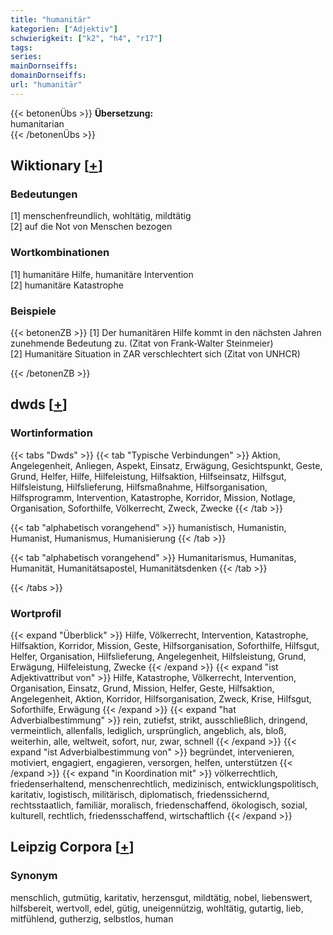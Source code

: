 ```yaml
---
title: "humanitär"
kategorien: ["Adjektiv"]
schwierigkeit: ["k2", "h4", "r17"]
tags:
series:
mainDornseiffs:
domainDornseiffs:
url: "humanitär"
---
```


{{< betonenÜbs >}}
**Übersetzung:**  
humanitarian  
{{< /betonenÜbs >}}

## Wiktionary [[+](https://de.wiktionary.org/wiki/humanitär)]

### Bedeutungen
[1] menschenfreundlich, wohltätig, mildtätig  
[2] auf die Not von Menschen bezogen  

### Wortkombinationen
[1] humanitäre Hilfe, humanitäre Intervention  
[2] humanitäre Katastrophe  

### Beispiele
{{< betonenZB >}}
[1] Der humanitären Hilfe kommt in den nächsten Jahren zunehmende Bedeutung zu. (Zitat von Frank-Walter Steinmeier)  
[2] Humanitäre Situation in ZAR verschlechtert sich (Zitat von UNHCR)  

{{< /betonenZB >}}


## dwds [[+](https://www.dwds.de/wb/humanitär)]

### Wortinformation
{{< tabs "Dwds" >}}
{{< tab "Typische Verbindungen" >}}
Aktion, Angelegenheit, Anliegen, Aspekt, Einsatz, Erwägung, Gesichtspunkt, Geste, Grund, Helfer, Hilfe, Hilfeleistung, Hilfsaktion, Hilfseinsatz, Hilfsgut, Hilfsleistung, Hilfslieferung, Hilfsmaßnahme, Hilfsorganisation, Hilfsprogramm, Intervention, Katastrophe, Korridor, Mission, Notlage, Organisation, Soforthilfe, Völkerrecht, Zweck, Zwecke
{{< /tab >}}

{{< tab "alphabetisch vorangehend" >}}
humanistisch, Humanistin, Humanist, Humanismus, Humanisierung
{{< /tab >}}

{{< tab "alphabetisch vorangehend" >}}
Humanitarismus, Humanitas, Humanität, Humanitätsapostel, Humanitätsdenken
{{< /tab >}}

{{< /tabs >}}

### Wortprofil
{{< expand "Überblick" >}} Hilfe, Völkerrecht, Intervention, Katastrophe, Hilfsaktion, Korridor, Mission, Geste, Hilfsorganisation, Soforthilfe, Hilfsgut, Helfer, Organisation, Hilfslieferung, Angelegenheit, Hilfsleistung, Grund, Erwägung, Hilfeleistung, Zwecke {{< /expand >}}
{{< expand "ist Adjektivattribut von" >}} Hilfe, Katastrophe, Völkerrecht, Intervention, Organisation, Einsatz, Grund, Mission, Helfer, Geste, Hilfsaktion, Angelegenheit, Aktion, Korridor, Hilfsorganisation, Zweck, Krise, Hilfsgut, Soforthilfe, Erwägung {{< /expand >}}
{{< expand "hat Adverbialbestimmung" >}} rein, zutiefst, strikt, ausschließlich, dringend, vermeintlich, allenfalls, lediglich, ursprünglich, angeblich, als, bloß, weiterhin, alle, weltweit, sofort, nur, zwar, schnell {{< /expand >}}
{{< expand "ist Adverbialbestimmung von" >}} begründet, intervenieren, motiviert, engagiert, engagieren, versorgen, helfen, unterstützen {{< /expand >}}
{{< expand "in Koordination mit" >}} völkerrechtlich, friedenserhaltend, menschenrechtlich, medizinisch, entwicklungspolitisch, karitativ, logistisch, militärisch, diplomatisch, friedenssichernd, rechtsstaatlich, familiär, moralisch, friedenschaffend, ökologisch, sozial, kulturell, rechtlich, friedensschaffend, wirtschaftlich {{< /expand >}}

## Leipzig Corpora [[+](https://corpora.uni-leipzig.de/en/res?word=humanitär&corpusId=deu_newscrawl-public_2018)]


### Synonym
menschlich, gutmütig, karitativ, herzensgut, mildtätig, nobel, liebenswert, hilfsbereit, wertvoll, edel, gütig, uneigennützig, wohltätig, gutartig, lieb, mitfühlend, gutherzig, selbstlos, human

